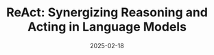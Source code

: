 ---
layout: seminar-post
title: 'ReAct: Synergizing Reasoning and Acting in Language Models'
subtitle: ''
categories:
    - "NLP"
tags: [Agent, NLP]
date: 2025-02-18
pdf_url: 'https://drive.google.com/drive/folders/1rH3VgVShgHoJXFFh3gsSOBEwDWVs0R7v?hl=ko/preview'
---